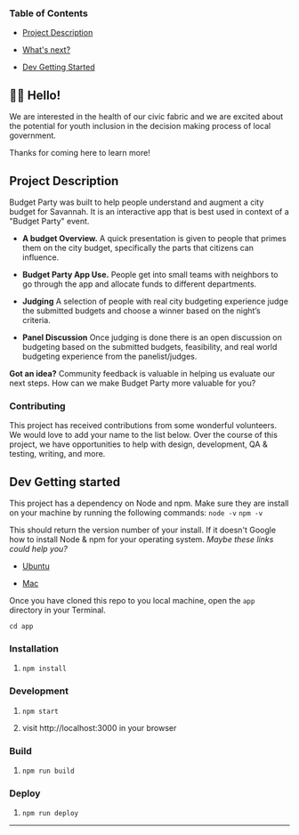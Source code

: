 

### Table of Contents

- [Project Description](#project-description)

- [What's next?](#what's-next)

- [Dev Getting Started](#dev-getting-started)

## 👋🏼 Hello!

We are interested in the health of our civic fabric and we are excited about the potential for youth inclusion in the decision making process of local government.

Thanks for coming here to learn more!

## Project Description

Budget Party was built to help people understand and augment a city budget for Savannah. It is an interactive app that is best used in context of a "Budget Party" event. 


- **A budget Overview.** A quick presentation is given to people that primes them on the city budget, specifically the parts that citizens can influence.  

- **Budget Party App Use.** People get into small teams with neighbors to go through the app and allocate funds to different departments. 

- **Judging** A selection of people with real city budgeting experience judge the submitted budgets and choose a winner based on the night’s criteria. 

- **Panel Discussion** Once judging is done there is an open discussion on budgeting based on the submitted budgets, feasibility, and real world budgeting experience from the panelist/judges. 


**Got an idea?** Community feedback is valuable in helping us evaluate our next steps. How can we make Budget Party more valuable for you? 

### Contributing

This project has received contributions from some wonderful volunteers. We would love to add your name to the list below. Over the course of this project, we have opportunities to help with design, development, QA & testing, writing, and more. 

## Dev Getting started

This project has a dependency on Node and npm. Make sure they are install on your machine by running the following commands:
`node -v`
`npm -v`

This should return the version number of your install.
If it doesn't Google how to install Node & npm for your operating system.
_Maybe these links could help you?_

- [Ubuntu](https://www.digitalocean.com/community/tutorials/how-to-install-node-js-on-ubuntu-16-04)

- [Mac](https://nodesource.com/blog/installing-nodejs-tutorial-mac-os-x/)

Once you have cloned this repo to you local machine, open the `app` directory in your Terminal.

`cd app`

### Installation

1. `npm install`

### Development

1. `npm start`

2. visit http://localhost:3000 in your browser

### Build

1. `npm run build`

### Deploy

1. `npm run deploy`

---
